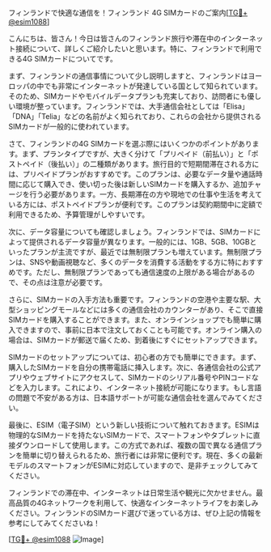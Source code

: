 フィンランドで快適な通信を！フィンランド 4G SIMカードのご案内[[TG💪+ @esim1088](https://t.me/s/esim1088)]

こんにちは、皆さん！今日は皆さんのフィンランド旅行や滞在中のインターネット接続について、詳しくご紹介したいと思います。特に、フィンランドで利用できる4G SIMカードについてです。

まず、フィンランドの通信事情について少し説明しますと、フィンランドはヨーロッパの中でも非常にインターネットが発達している国として知られています。そのため、SIMカードやモバイルデータプランも充実しており、訪問者にも優しい環境が整っています。フィンランドでは、大手通信会社としては「Elisa」「DNA」「Telia」などの名前がよく知られており、これらの会社から提供されるSIMカードが一般的に使われています。

さて、フィンランドの4G SIMカードを選ぶ際にはいくつかのポイントがあります。まず、プランタイプですが、大きく分けて「プリペイド（前払い）」と「ポストペイド（後払い）」の二種類があります。旅行目的で短期間滞在される方には、プリペイドプランがおすすめです。このプランは、必要なデータ量や通話時間に応じて購入でき、使い切った後は新しいSIMカードを購入するか、追加チャージを行う必要があります。一方、長期滞在の方や現地での仕事や生活を考えている方には、ポストペイドプランが便利です。このプランは契約期間中に定額で利用できるため、予算管理がしやすいです。

次に、データ容量についても確認しましょう。フィンランドでは、SIMカードによって提供されるデータ容量が異なります。一般的には、1GB、5GB、10GBといったプランが主流ですが、最近では無制限プランも増えています。無制限プランは、SNSや動画視聴など、多くのデータを消費する活動をする方に特におすすめです。ただし、無制限プランであっても通信速度の上限がある場合があるので、その点は注意が必要です。

さらに、SIMカードの入手方法も重要です。フィンランドの空港や主要な駅、大型ショッピングモールなどには多くの通信会社のカウンターがあり、そこで直接SIMカードを購入することができます。また、オンラインショップでも簡単に購入できますので、事前に日本で注文しておくことも可能です。オンライン購入の場合は、SIMカードが郵送で届くため、到着後にすぐにセットアップできます。

SIMカードのセットアップについては、初心者の方でも簡単にできます。まず、購入したSIMカードを自分の携帯電話に挿入します。次に、各通信会社の公式アプリやウェブサイトにアクセスして、SIMカードのシリアル番号やPINコードなどを入力します。これにより、インターネット接続が可能になります。もし言語の問題で不安がある方は、日本語サポートが可能な通信会社を選んでみてください。

最後に、ESIM（電子SIM）という新しい技術について触れておきます。ESIMは物理的なSIMカードを持たないSIMカードで、スマートフォンやタブレットに直接ダウンロードして使用します。この方式であれば、複数の国で異なる通信プランを簡単に切り替えられるため、旅行者には非常に便利です。現在、多くの最新モデルのスマートフォンがESIMに対応していますので、是非チェックしてみてください。

フィンランドでの滞在中、インターネットは日常生活や観光に欠かせません。最高品質の4Gネットワークを利用して、快適なインターネットライフをお楽しみください。フィンランドのSIMカード選びで迷っている方は、ぜひ上記の情報を参考にしてみてくださいね！

[[TG💪+ @esim1088](https://t.me/s/esim1088) ![Image](https://i.postimg.cc/Y0z9fWf4/image.png)]